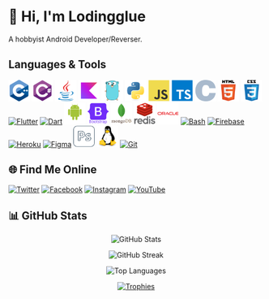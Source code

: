 <h1>👋 Hi, I'm Lodingglue</h1>
<p>A hobbyist Android Developer/Reverser.</p>

<h2>Languages & Tools</h2>
<p>
  <a href="#"><img src="https://raw.githubusercontent.com/devicons/devicon/master/icons/cplusplus/cplusplus-original.svg" alt="C++" width="42" height="42"/></a>
  <a href="#"><img src="https://raw.githubusercontent.com/devicons/devicon/master/icons/csharp/csharp-original.svg" alt="C#" width="42" height="42"/></a>
  <a href="#"><img src="https://raw.githubusercontent.com/devicons/devicon/master/icons/java/java-original.svg" alt="Java" width="42" height="42"/></a>
  <a href="#"><img src="https://raw.githubusercontent.com/devicons/devicon/master/icons/kotlin/kotlin-original.svg" alt="Kotlin" width="42" height="42"/></a>
  <a href="#"><img src="https://raw.githubusercontent.com/devicons/devicon/master/icons/go/go-original.svg" alt="Go" width="42" height="42"/></a>
  <a href="#"><img src="https://raw.githubusercontent.com/devicons/devicon/master/icons/python/python-original.svg" alt="Python" width="42" height="42"/></a>
  <a href="#"><img src="https://raw.githubusercontent.com/devicons/devicon/master/icons/javascript/javascript-original.svg" alt="JavaScript" width="42" height="42"/></a>
  <a href="#"><img src="https://raw.githubusercontent.com/devicons/devicon/master/icons/typescript/typescript-original.svg" alt="TypeScript" width="42" height="42"/></a>
  <a href="#"><img src="https://raw.githubusercontent.com/devicons/devicon/master/icons/c/c-original.svg" alt="C" width="42" height="42"/></a>
  <a href="#"><img src="https://raw.githubusercontent.com/devicons/devicon/master/icons/html5/html5-original-wordmark.svg" alt="HTML5" width="42" height="42"/></a>
  <a href="#"><img src="https://raw.githubusercontent.com/devicons/devicon/master/icons/css3/css3-original-wordmark.svg" alt="CSS3" width="42" height="42"/></a>
  <a href="#"><img src="https://www.vectorlogo.zone/logos/flutterio/flutterio-icon.svg" alt="Flutter" width="42" height="42"/></a>
  <a href="#"><img src="https://www.vectorlogo.zone/logos/dartlang/dartlang-icon.svg" alt="Dart" width="42" height="42"/></a>
  <a href="#"><img src="https://raw.githubusercontent.com/devicons/devicon/master/icons/android/android-original-wordmark.svg" alt="Android" width="42" height="42"/></a>
  <a href="#"><img src="https://raw.githubusercontent.com/devicons/devicon/master/icons/bootstrap/bootstrap-plain-wordmark.svg" alt="Bootstrap" width="42" height="42"/></a>
  <a href="#"><img src="https://raw.githubusercontent.com/devicons/devicon/master/icons/mongodb/mongodb-original-wordmark.svg" alt="MongoDB" width="42" height="42"/></a>
  <a href="#"><img src="https://raw.githubusercontent.com/devicons/devicon/master/icons/redis/redis-original-wordmark.svg" alt="Redis" width="42" height="42"/></a>
  <a href="#"><img src="https://raw.githubusercontent.com/devicons/devicon/master/icons/oracle/oracle-original.svg" alt="Oracle" width="42" height="42"/></a>
  <a href="#"><img src="https://www.vectorlogo.zone/logos/gnu_bash/gnu_bash-icon.svg" alt="Bash" width="42" height="42"/></a>
  <a href="#"><img src="https://www.vectorlogo.zone/logos/firebase/firebase-icon.svg" alt="Firebase" width="42" height="42"/></a>
  <a href="#"><img src="https://www.vectorlogo.zone/logos/heroku/heroku-icon.svg" alt="Heroku" width="42" height="42"/></a>
  <a href="#"><img src="https://www.vectorlogo.zone/logos/figma/figma-icon.svg" alt="Figma" width="42" height="42"/></a>
  <a href="#"><img src="https://raw.githubusercontent.com/devicons/devicon/master/icons/photoshop/photoshop-line.svg" alt="Photoshop" width="42" height="42"/></a>
  <a href="#"><img src="https://raw.githubusercontent.com/devicons/devicon/master/icons/linux/linux-original.svg" alt="Linux" width="42" height="42"/></a>
  <a href="#"><img src="https://www.vectorlogo.zone/logos/git-scm/git-scm-icon.svg" alt="Git" width="42" height="42"/></a>
</p>

<h2>🌐 Find Me Online</h2>
<p>
  <a href="https://twitter.com/Lodingglue"><img src="https://img.shields.io/badge/X-000000?style=for-the-badge&logo=x&logoColor=white" alt="Twitter"/></a>
  <a href="https://www.facebook.com/Lodingglue"><img src="https://img.shields.io/badge/Facebook-0866FF?style=for-the-badge&logo=facebook&logoColor=white" alt="Facebook"/></a>
  <a href="https://www.instagram.com/Lodingglue"><img src="https://img.shields.io/badge/Instagram-F35369?style=for-the-badge&logo=instagram&logoColor=white" alt="Instagram"/></a>
  <a href="https://www.youtube.com/@LODINGGLUE69"><img src="https://img.shields.io/badge/YouTube-cc0000?style=for-the-badge&logo=youtube&logoColor=white" alt="YouTube"/></a>
</p>

<h2>📊 GitHub Stats</h2>
<p align="center">
  <img src="https://awesome-github-stats.azurewebsites.net/user-stats/Lodingglue?cardType=level&theme=tokyonight&preferLogin=true" alt="GitHub Stats"/>
</p>
<p align="center">
  <img src="https://github-readme-streak-stats.herokuapp.com/?user=Lodingglue&theme=tokyonight" alt="GitHub Streak"/>
</p>
<p align="center">
  <img src="https://github-readme-stats.vercel.app/api/top-langs/?username=lodingglue&theme=vue-dark&show_icons=true&hide_border=true&layout=compact" alt="Top Languages"/>
</p>
<p align="center">
  <a href="https://github.com/ryo-ma/github-profile-trophy"><img src="https://github-profile-trophy.vercel.app/?username=Lodingglue&theme=darkhub" alt="Trophies"/></a>
</p>
